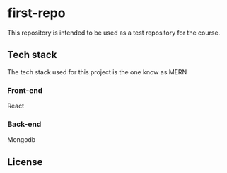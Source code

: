 # first-repo
This repository is intended to be used as a test repository for the course.

## Tech stack
The tech stack used for this project is the one know as MERN

### Front-end
React

### Back-end
Mongodb

## License
